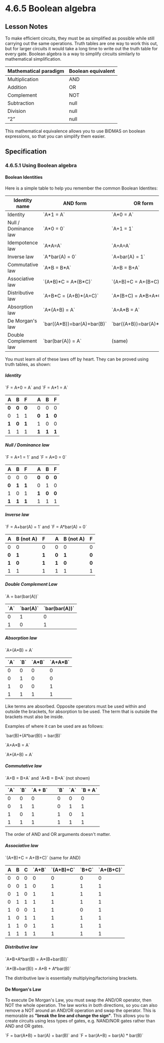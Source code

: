# 4.6.5 Boolean algebra

## Lesson Notes
To make efficient circuits, they must be as simplified as possible while still carrying out the same operations. Truth tables are one way to work this out, but for larger circuits it would take a long time to write out the truth table for every gate. Boolean algebra is a way to simplify circuits similarly to mathematical simplification.

Mathematical paradigm | Boolean equivalent
--- | ---
Multiplication | AND
Addition | OR
Complement | NOT
Subtraction | null
Division | null
“2” | null

This mathematical equivalence allows you to use BIDMAS on boolean expressions, so that you can simplify them easier.

## Specification

### 4.6.5.1 Using Boolean algebra

#### Boolean Identities
Here is a simple table to help you remember the common Boolean Identites:

Identity name|AND form|OR form
---|---|---
Identity|\`A\*1 = A\`|\`A\*0 = A\`
Null / Dominance law|\`A\*0 = 0\`|\`A+1 = 1\`
Idempotence law|\`A\*A=A\`|\`A+A=A\`
Inverse law|\`A\*bar(A) = 0\`|\`A+bar(A) = 1\`
Commutative law|\`A\*B = B\*A\`|\`A+B = B+A\`
Associative law|\`(A\*B)\*C = A\*(B\*C)\`|\`(A+B)+C = A+(B+C)\`
Distributive law|\`A+B\*C = (A+B)\*(A+C)\`|\`A\*(B+C) = A\*B+A\*C\`
Absorption law|\`A\*(A+B) = A\`|\`A+A\*B = A\`
De Morgan's law|\`bar((A\*B))=bar(A)+bar(B)\`|\`bar((A+B))=bar(A)\*bar(B)\`
Double Complement law|\`bar(bar(A)) = A\`|(same)

You must learn all of these laws off by heart. They can be proved using truth tables, as shown:

##### Identity
\`F = A+0 = A\` and \`F = A\*1 = A\`

A|B|F| |A|B|F
---|---|---|---|---|---|---
**0**|**0**|**0**| |0|0|0
0|1|1| |**0**|**1**|**0**
**1**|**0**|**1**| |1|0|0
1|1|1| |**1**|**1**|**1**

##### Null / Dominance law
\`F = A+1 = 1\` and \`F = A\*0 = 0\`

A|B|F| |A|B|F
---|---|---|---|---|---|---
0|0|0| |**0**|**0**|**0**
**0**|**1**|**1**| |0|1|0
1|0|1| |**1**|**0**|**0**
**1**|**1**|**1**| |1|1|1

#####  Inverse law
\`F = A+bar(A) = 1\` and \`F = A\*bar(A) = 0\`

A|B (not A)|F| |A|B (not A)|F
---|---|---|---|---|---|---
0|0|0| |0|0|0
**0**|**1**|**1**| |**0**|**1**|**0**
**1**|**0**|**1**| |**1**|**0**|**0**
1|1|1| |1|1|1

#####  Double Complement Law
\`A = bar(bar(A))\`

\`A\`|\`bar(A)\`|\`bar(bar(A))\`
---|---|---
0|1|0
1|0|1

#####  Absorption law
\`A+(A\*B) = A\` 

\`A\`|\`B\`|\`A\*B\`|\`A+A\*B\`
---|---|---|---
0|0|0|0
0|1|0|0
1|0|0|1
1|1|1|1

Like terms are absorbed. Opposite operators must be used within and outside the brackets, for absorption to be used. The term that is outside the brackets must also be inside.

Examples of where it can be used are as follows:

\`bar(B)+(A\*bar(B)) = bar(B)\`

\`A+A\*B = A\`

\`A\*(A+B) = A\`

#####  Commutative law
\`A+B = B+A\` and \`A\*B = B\*A\` (not shown)

\`A\`|\`B\`|\`A + B\`| |\`B\`|\`A\`|\`B + A\`
---|---|---|---|---|---|---
0|0|0| |0|0|0
0|1|1| |0|1|1
1|0|1| |1|0|1
1|1|1| |1|1|1

The order of AND and OR arguments doesn't matter.

#####  Associative law
\`(A+B)+C = A+(B+C)\` (same for AND)

A|B|C|\`A+B\`|\`(A+B)+C\`|\`B+C\`|\`A+(B+C)\`
---|---|---|---|---|---|---
0|0|0|0|0|0|0
0|0|1|0|1|1|1
0|1|0|1|1|1|1
0|1|1|1|1|1|1
1|0|0|1|1|0|1
1|0|1|1|1|1|1
1|1|0|1|1|1|1
1|1|1|1|1|1|1

##### Distributive law
\`A\*B+A\*bar(B) = A\*(B+bar(B))\`

\`A\*(B+bar(B)) = A\*B + A\*bar(B)\`

The distributive law is essentially multiplying/factorising brackets.

#### De Morgan's Law
To execute De Morgan's Law, you must swap the AND/OR operator, then NOT the whole operation. The law works in both directions, so you can also remove a NOT around an AND/OR operation and swap the operator. This is memorable as **"break the line and change the sign"**. This allows you to create circuits using less types of gates, e.g. NAND/NOR gates rather than AND and OR gates.

\`F = bar(A\*B) = bar(A) + bar(B)\`
and
\`F = bar(A+B) = bar(A) \* bar(B)\`